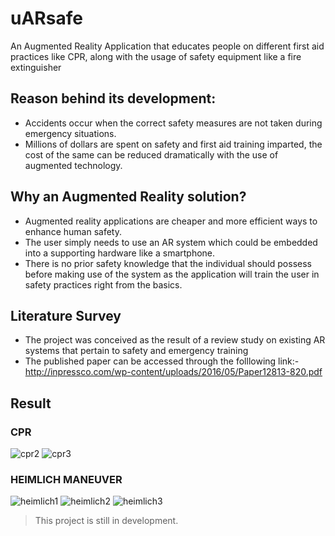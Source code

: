 # uARsafe
An Augmented Reality Application that educates people on different first aid practices like CPR, along with the usage of safety equipment like a fire extinguisher

## Reason behind its development:

- Accidents occur when the correct safety measures are not taken during emergency situations.
- Millions of dollars are spent on safety and first aid training imparted, 
  the cost of the same can be reduced dramatically with the use of augmented technology.

## Why an Augmented Reality solution?
- Augmented reality applications are cheaper and more efficient ways to enhance human
  safety. 
- The user simply needs to use an AR system which could be embedded into a
  supporting hardware like a smartphone.
- There is no prior safety knowledge that the individual should possess before making use of the system 
  as the application will train the user in safety practices right from the basics. 

## Literature Survey

- The project was conceived as the result of a review study on existing AR systems that pertain to safety and emergency training
- The published paper can be accessed through the folllowing link:-
  http://inpressco.com/wp-content/uploads/2016/05/Paper12813-820.pdf
  
## Result

### CPR 

![cpr2](https://user-images.githubusercontent.com/13608668/30711871-193f4d40-9ed8-11e7-945e-34ea79a5c5c1.jpeg)
![cpr3](https://user-images.githubusercontent.com/13608668/30711872-194052c6-9ed8-11e7-9777-3f40f4ff879f.jpeg)

### HEIMLICH MANEUVER

![heimlich1](https://user-images.githubusercontent.com/13608668/30711875-196fdeba-9ed8-11e7-8f38-d54fce6aa486.jpeg)
![heimlich2](https://user-images.githubusercontent.com/13608668/30711874-195726c2-9ed8-11e7-910a-fc017aa18e50.jpeg)
![heimlich3](https://user-images.githubusercontent.com/13608668/30711876-19964d98-9ed8-11e7-80d3-6daf822fd8f6.jpeg)



>This project is still in development.

